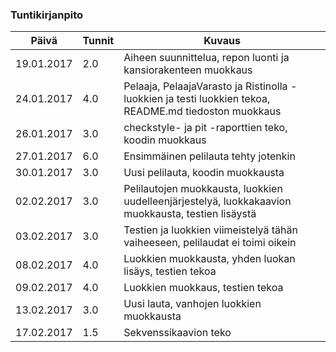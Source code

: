 ### Tuntikirjanpito
Päivä | Tunnit | Kuvaus
--------------- | ----- | ------
19.01.2017 | 2.0 | Aiheen suunnittelua, repon luonti ja kansiorakenteen muokkaus
24.01.2017 | 4.0 | Pelaaja, PelaajaVarasto ja Ristinolla -luokkien ja testi luokkien tekoa,  README.md tiedoston muokkaus
26.01.2017 | 3.0 | checkstyle- ja pit -raporttien teko, koodin muokkaus
27.01.2017 | 6.0 | Ensimmäinen pelilauta tehty jotenkin
30.01.2017 | 3.0 | Uusi pelilauta, koodin muokkausta
02.02.2017 | 3.0 | Pelilautojen muokkausta, luokkien uudelleenjärjestelyä, luokkakaavion muokkausta, testien lisäystä
03.02.2017 | 3.0 | Testien ja luokkien viimeistelyä tähän vaiheeseen, pelilaudat ei toimi oikein
08.02.2017 | 4.0 | Luokkien muokkausta, yhden luokan lisäys, testien tekoa
09.02.2017 | 4.0 | Luokkien muokkaus, testien tekoa
13.02.2017 | 3.0 | Uusi lauta, vanhojen luokkien muokkausta
17.02.2017 | 1.5 | Sekvenssikaavion teko
